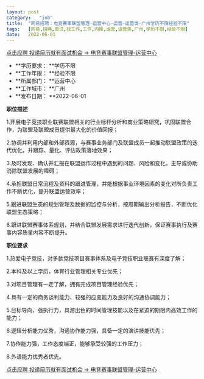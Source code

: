 ```yaml
---
layout:	post
category:	"job"
title:	"网易招聘：电竞赛事联盟管理-运营中心-运营-运营类-广州学历不限经验不限"
tags:	[网易,招聘,面试,找工作,工作,内推,运营,运营类,广州,学历不限,经验不限]
date:	2022-06-01
---
```


[点击应聘 投递简历就有面试机会 ->  电竞赛事联盟管理-运营中心](http://mobile.bole.netease.com/bole/boleDetail?id=31668&employeeId=346f03c3cda5f04c&key=all)



- **学历要求： **学历不限
- **工作年限： **经验不限
- **所属部门： **运营中心
- **工作城市： **广州
- **发布日期： **2022-06-01



**职位描述**

1.开展电子竞技职业联赛联盟相关的行业标杆分析和商业策略研究，巩固联盟合作，为联盟及联盟成员提供最大化的价值回报；

2.协调并利用内部和外部资源，与赛事业务部门及联盟成员一起推动联盟政策的迭代优化，并跟踪、量化、评估政策落地效果；

3.及时发现、确认并汇报在联盟运作过程中遇到的问题、风险和变化，主导或协助消除联盟发展的障碍；

4.承担联盟日常流程及资料的跟进管理，并能根据事业环境因素的变化对所负责工作不断优化，提升联盟运营效率；

5.跟进联盟生态的规划管理及数据的监控与分析，按周期输出分析报告，不断优化联盟生态策略；

6.跟进联盟赛事体系规划，并结合联盟发展需求进行迭代创新，保证赛事执行及赛事内容质量内容不断提升。



**职位要求**

1.热爱电子竞技，对多款竞技项目赛事体系及电子竞技职业联赛有深度了解；

2.本科及以上学历，体育行业管理相关专业优先；

3.对项目管理有一定了解，拥有完成项目管理经验优先；

4.具有一定的商务谈判能力、较强的应变能力及良好的沟通协调能力；

5.目标导向，强执行力，具游出色的时间管理技能以及在紧迫的期限内高效工作的能力；

6.逻辑分析能力优秀，沟通协作能力强，具备一定的演讲技能优先；

7.协作能力强，工作态度端正，能够承受较强的工作压力；

8.外语能力优秀者优先。



[点击应聘 投递简历就有面试机会 ->  电竞赛事联盟管理-运营中心](http://mobile.bole.netease.com/bole/boleDetail?id=31668&employeeId=346f03c3cda5f04c&key=all)